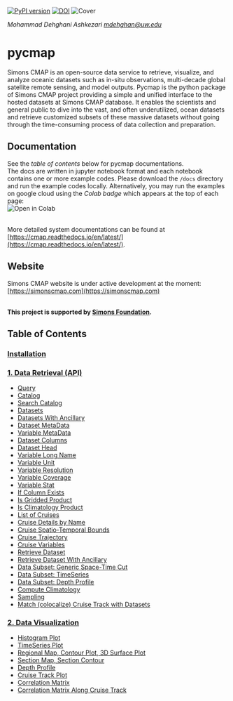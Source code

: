 [![PyPI version](https://badge.fury.io/py/pycmap.svg)](https://badge.fury.io/py/pycmap)
[![DOI](https://zenodo.org/badge/199070692.svg)](https://zenodo.org/badge/latestdoi/199070692)
![Cover](https://github.com/simonscmap/pycmap/raw/master/docs/figures/CMAP.png)

*Mohammad Dehghani Ashkezari <mdehghan@uw.edu>*


# pycmap
Simons CMAP is an open-source data service to retrieve, visualize, and analyze oceanic datasets such as in-situ observations, multi-decade global satellite remote sensing, and model outputs. Pycmap is the python package of Simons CMAP project providing a simple and unified interface to the hosted datasets at Simons CMAP database. It enables the scientists and general public to dive into the vast, and often underutilized, ocean datasets and retrieve customized subsets of these massive datasets without going through the time-consuming process of data collection and preparation.

## Documentation
See the *table of contents* below for pycmap documentations. 
<br />The docs are written in jupyter notebook format and each notebook contains one or more example codes. Please download the `/docs` directory and run the example codes locally. Alternatively, you may run the examples on google cloud using the *Colab badge* which appears at the top of each page: 
<br /><img align="left" src="https://colab.research.google.com/assets/colab-badge.svg" alt="Open in Colab" title="Open and Execute in Google Colaboratory">


<br /><br />More detailed system documentations can be found at [https://cmap.readthedocs.io/en/latest/](https://cmap.readthedocs.io/en/latest/).

## Website
Simons CMAP website is under active development at the moment: [https://simonscmap.com](https://simonscmap.com)

**<br />This project is supported by [Simons Foundation](https://www.simonsfoundation.org/).**




## Table of Contents


### [Installation](https://colab.research.google.com/github/simonscmap/pycmap/blob/master/docs/Installation.ipynb)

### [1. Data Retrieval (API)](https://colab.research.google.com/github/simonscmap/pycmap/blob/master/docs/API.ipynb)
- [Query](https://colab.research.google.com/github/simonscmap/pycmap/blob/master/docs/Query.ipynb)
- [Catalog](https://colab.research.google.com/github/simonscmap/pycmap/blob/master/docs/Catalog.ipynb)
- [Search Catalog](https://colab.research.google.com/github/simonscmap/pycmap/blob/master/docs/SearchCatalog.ipynb)
- [Datasets](https://colab.research.google.com/github/simonscmap/pycmap/blob/master/docs/Datasets.ipynb)
- [Datasets With Ancillary](https://colab.research.google.com/github/simonscmap/pycmap/blob/master/docs/DatasetsWithAncillary.ipynb)
- [Dataset MetaData](https://colab.research.google.com/github/simonscmap/pycmap/blob/master/docs/DatasetMetaData.ipynb)
- [Variable MetaData](https://colab.research.google.com/github/simonscmap/pycmap/blob/master/docs/MetaData.ipynb)
- [Dataset Columns](https://colab.research.google.com/github/simonscmap/pycmap/blob/master/docs/Columns.ipynb)
- [Dataset Head](https://colab.research.google.com/github/simonscmap/pycmap/blob/master/docs/Head.ipynb)
- [Variable Long Name](https://colab.research.google.com/github/simonscmap/pycmap/blob/master/docs/LongName.ipynb)
- [Variable Unit](https://colab.research.google.com/github/simonscmap/pycmap/blob/master/docs/Unit.ipynb)
- [Variable Resolution](https://colab.research.google.com/github/simonscmap/pycmap/blob/master/docs/Resolution.ipynb)
- [Variable Coverage](https://colab.research.google.com/github/simonscmap/pycmap/blob/master/docs/Coverage.ipynb)
- [Variable Stat](https://colab.research.google.com/github/simonscmap/pycmap/blob/master/docs/Stat.ipynb)
- [If Column Exists](https://colab.research.google.com/github/simonscmap/pycmap/blob/master/docs/HasField.ipynb)
- [Is Gridded Product](https://colab.research.google.com/github/simonscmap/pycmap/blob/master/docs/Grid.ipynb)
- [Is Climatology Product](https://colab.research.google.com/github/simonscmap/pycmap/blob/master/docs/IsClimatology.ipynb)
- [List of Cruises](https://colab.research.google.com/github/simonscmap/pycmap/blob/master/docs/Cruises.ipynb)
- [Cruise Details by Name](https://colab.research.google.com/github/simonscmap/pycmap/blob/master/docs/CruiseByName.ipynb)
- [Cruise Spatio-Temporal Bounds](https://colab.research.google.com/github/simonscmap/pycmap/blob/master/docs/CruiseBounds.ipynb)
- [Cruise Trajectory](https://colab.research.google.com/github/simonscmap/pycmap/blob/master/docs/CruiseTrajectory.ipynb)
- [Cruise Variables](https://colab.research.google.com/github/simonscmap/pycmap/blob/master/docs/CruiseVariables.ipynb)
- [Retrieve Dataset](https://colab.research.google.com/github/simonscmap/pycmap/blob/master/docs/RetrieveDataset.ipynb)
- [Retrieve Dataset With Ancillary](https://colab.research.google.com/github/simonscmap/pycmap/blob/master/docs/RetrieveDatasetWithAncillary.ipynb)
- [Data Subset: Generic Space-Time Cut](https://colab.research.google.com/github/simonscmap/pycmap/blob/master/docs/SpaceTime.ipynb)
- [Data Subset: TimeSeries](https://colab.research.google.com/github/simonscmap/pycmap/blob/master/docs/TimeSeries.ipynb)
- [Data Subset: Depth Profile](https://colab.research.google.com/github/simonscmap/pycmap/blob/master/docs/DepthProfile.ipynb)
- [Compute Climatology](https://colab.research.google.com/github/simonscmap/pycmap/blob/master/docs/Climatology.ipynb)
- [Sampling](https://colab.research.google.com/github/simonscmap/pycmap/blob/master/docs/Sampling.ipynb)
- [Match (colocalize) Cruise Track with Datasets](https://colab.research.google.com/github/simonscmap/pycmap/blob/master/docs/MatchCruise.ipynb)


### [2. Data Visualization](https://colab.research.google.com/github/simonscmap/pycmap/blob/master/docs/Viz.ipynb)
- [Histogram Plot](https://colab.research.google.com/github/simonscmap/pycmap/blob/master/docs/Viz_Histogram.ipynb)
- [TimeSeries Plot](https://colab.research.google.com/github/simonscmap/pycmap/blob/master/docs/Viz_TimeSeries.ipynb)
- [Regional Map, Contour Plot, 3D Surface Plot](https://colab.research.google.com/github/simonscmap/pycmap/blob/master/docs/Viz_RegionalMap.ipynb)
- [Section Map, Section Contour](https://colab.research.google.com/github/simonscmap/pycmap/blob/master/docs/Viz_Section.ipynb)
- [Depth Profile](https://colab.research.google.com/github/simonscmap/pycmap/blob/master/docs/Viz_DepthProfile.ipynb)
- [Cruise Track Plot](https://colab.research.google.com/github/simonscmap/pycmap/blob/master/docs/Viz_CruiseTrack.ipynb)
- [Correlation Matrix](https://colab.research.google.com/github/simonscmap/pycmap/blob/master/docs/Viz_CorrelationMatrix.ipynb)
- [Correlation Matrix Along Cruise Track](https://colab.research.google.com/github/simonscmap/pycmap/blob/master/docs/Viz_CruiseCorrelationMatrix.ipynb)

